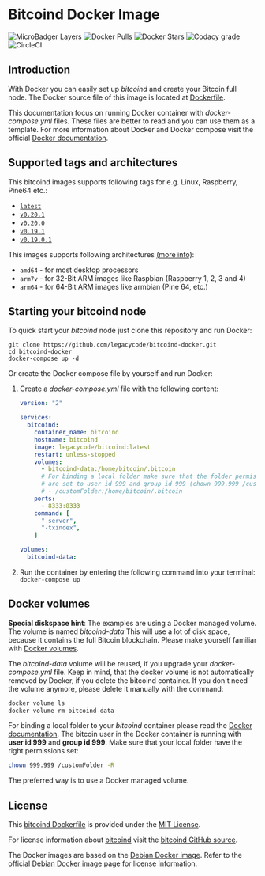 # Bitcoind Docker Image

![MicroBadger Layers](https://img.shields.io/microbadger/layers/legacycode/bitcoind) ![Docker Pulls](https://img.shields.io/docker/pulls/legacycode/bitcoind) ![Docker Stars](https://img.shields.io/docker/stars/legacycode/bitcoind) ![Codacy grade](https://img.shields.io/codacy/grade/109e2de909e645aebaa73d8b099c72b9) ![CircleCI](https://img.shields.io/circleci/build/github/legacycode/bitcoind-docker)

## Introduction

With Docker you can easily set up _bitcoind_ and create your Bitcoin full node.
The Docker source file of this image is located at [Dockerfile][1].

This documentation focus on running Docker container with _docker-compose.yml_ files. These files are better to read and you can use them as a template. For more information about Docker and Docker compose visit the official [Docker documentation][2].

## Supported tags and architectures

This bitcoind images supports following tags for e.g. Linux, Raspberry, Pine64 etc.:

-   [`latest`](https://github.com/legacycode/bitcoind-docker/blob/latest/Dockerfile)
-   [`v0.20.1`](https://github.com/legacycode/bitcoind-docker/blob/v0.20.1/Dockerfile)
-   [`v0.20.0`](https://github.com/legacycode/bitcoind-docker/blob/v0.20.0/Dockerfile)
-   [`v0.19.1`](https://github.com/legacycode/bitcoind-docker/blob/v0.19.1/Dockerfile)
-   [`v0.19.0.1`](https://github.com/legacycode/bitcoind-docker/blob/v0.19.0.1/Dockerfile)

This images supports following architectures [(more info)](8):

-   `amd64` - for most desktop processors
-   `arm7v` - for 32-Bit ARM images like Raspbian (Raspberry 1, 2, 3 and 4)
-   `arm64` - for 64-Bit ARM images like armbian (Pine 64, etc.)

## Starting your bitcoind node

To quick start your _bitcoind_ node just clone this repository and run Docker:

```shell
git clone https://github.com/legacycode/bitcoind-docker.git
cd bitcoind-docker
docker-compose up -d
```

Or create the Docker compose file by yourself and run Docker:

1.  Create a _docker-compose.yml_ file with the following content:

    ```yaml
    version: "2"

    services:
      bitcoind:
        container_name: bitcoind
        hostname: bitcoind
        image: legacycode/bitcoind:latest
        restart: unless-stopped
        volumes:
          - bitcoind-data:/home/bitcoin/.bitcoin
          # For binding a local folder make sure that the folder permissions
          # are set to user id 999 and group id 999 (chown 999.999 /customFolder -R)
          # - /customFolder:/home/bitcoin/.bitcoin
        ports:
          - 8333:8333
        command: [
          "-server",
          "-txindex",
        ]

    volumes:
      bitcoind-data:
    ```

2.  Run the container by entering the following command into your terminal:
    `docker-compose up`

## Docker volumes

**Special diskspace hint**: The examples are using a Docker managed volume. The volume is named _bitcoind-data_ This will use a lot of disk space, because it contains the full Bitcoin blockchain. Please make yourself familiar with [Docker volumes][3].

The _bitcoind-data_ volume will be reused, if you upgrade your _docker-compose.yml_ file. Keep in mind, that the docker volume is not automatically removed by Docker, if you delete the bitcoind container. If you don't need the volume anymore, please delete it manually with the command:

```bash
docker volume ls
docker volume rm bitcoind-data
```

For binding a local folder to your _bitcoind_ container please read the [Docker documentation][2]. The bitcoin user in the Docker container is running with **user id 999** and **group id 999**. Make sure that your local folder have the right permissions set:

```bash
chown 999.999 /customFolder -R
```

The preferred way is to use a Docker managed volume.

## License

This [bitcoind Dockerfile][1] is provided under the [MIT License][4].

For license information about [bitcoind][5] visit the [bitcoind GitHub source][6].

The Docker images are based on the [Debian Docker image][7]. Refer to the official [Debian Docker image][7] page for license information.

[1]: https://github.com/legacycode/bitcoind-docker

[2]: https://docs.docker.com/

[3]: https://docs.docker.com/storage/volumes/

[4]: https://github.com/legacycode/bitcoind-docker/blob/latest/LICENSE.md

[5]: https://github.com/bitcoin/bitcoin

[6]: https://github.com/bitcoin/bitcoin/blob/master/COPYING

[7]: https://hub.docker.com/_/debian
